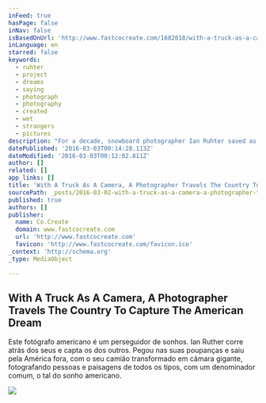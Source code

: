 ```yaml
---
inFeed: true
hasPage: false
inNav: false
isBasedOnUrl: 'http://www.fastcocreate.com/1682018/with-a-truck-as-a-camera-a-photographer-travels-the-country-to-capture-the-american-dream'
inLanguage: en
starred: false
keywords:
  - ruhter
  - project
  - dreams
  - saying
  - photograph
  - photography
  - created
  - wet
  - strangers
  - pictures
description: "For a decade, snowboard photographer Ian Ruhter saved as much money as he could. Not so much for a rainy day, more for the dream to be named later. \"I knew one day I'd like to do something,\" he says. \"I didn't know it was this, but I knew it would be something.\""
datePublished: '2016-03-03T00:14:28.113Z'
dateModified: '2016-03-03T00:12:02.811Z'
author: []
related: []
app_links: []
title: 'With A Truck As A Camera, A Photographer Travels The Country To Capture The American Dream'
sourcePath: _posts/2016-03-02-with-a-truck-as-a-camera-a-photographer-travels-the-country.md
published: true
authors: []
publisher:
  name: Co.Create
  domain: www.fastcocreate.com
  url: 'http://www.fastcocreate.com'
  favicon: 'http://www.fastcocreate.com/favicon.ico'
_context: 'http://schema.org'
_type: MediaObject

---
```

<article style=""><h1>With A Truck As A Camera, A Photographer Travels The Country To Capture The American Dream</h1><p>Este fotógrafo americano é um perseguidor de sonhos. Ian Ruther corre atrás dos seus e capta os dos outros.  Pegou nas suas poupanças e saiu pela América fora, com o seu camião transformado em câmara gigante, fotografando pessoas e paisagens de todos os tipos, com um denominador comum, o tal do sonho americano.</p><img src="https://s3-us-west-2.amazonaws.com/the-grid-img/p/395023728c797108895467c459f85155d9f74dba.jpg" /></article>